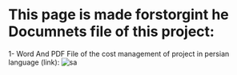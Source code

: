 # This page is made forstorgint he Documnets file of this project:

1- Word And PDF File of the cost management of project in persian language (link):
![sa](https://files.virgool.io/upload/users/67973/posts/xduua190lzop/mjnncrjrqfsw.png)
